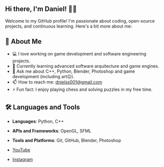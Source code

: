 ## Hi there, I'm Daniel! 👋🤗

Welcome to my GitHub profile! I'm passionate about coding, open-source projects, and continuous learning. Here's a bit more about me:

## 🚀 About Me
- 💻 I love working on game development and software engineering projects.
- 🌱 Currently learning advanced software arquitecture and game engines.
- 💬 Ask me about C++, Python, Blender, Photoshop and game development (including art😉). 
- 📫 How to reach me: [dnielss001@gmail.com](mailto:dnielss001@gmail.com)
- ⚡ Fun fact: I enjoy playing chess and solving puzzles in my free time.

## 🛠️ Languages and Tools
- **Languages**: Python, C++
- **APIs and Frameworks**: OpenGL, SFML
- **Tools and Platforms**: Git, GitHub, Blender, Photoshop

- [YouTube](https://www.youtube.com/@Danielss_001)
- [Instagram](https://www.instagram.com/sketchbook0.1/) 
